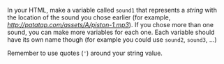 In your HTML, make a variable called `sound1` that represents a *string* with the location of the sound you chose earlier (for example, *http://patatap.com/assets/A/piston-1.mp3*). If you chose more than one sound, you can make more variables for each one. Each variable should have its own name though (for example you could use `sound2`, `sound3`, ...)

Remember to use quotes (`'`) around your string value.